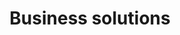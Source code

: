 ---
title: "Business solutions"
layout: "block"
weight: 60
logo: "/svgs/Finance.svg"
short_description: "Boost your business with solutions developed by our partners."
---